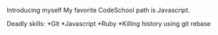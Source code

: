 Introducing myself
My favorite CodeSchool path is Javascript.

Deadly skills:
*Git
*Javascript
*Ruby
*Killing history using git rebase
